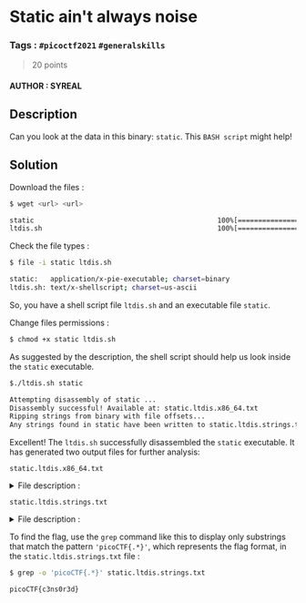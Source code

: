 # Static ain't always noise

### Tags : `#picoctf2021` `#generalskills`

> 20 points

#### AUTHOR : SYREAL

## Description

Can you look at the data in this binary: `static`. This `BASH script` might help!

## Solution

Download the files :

``` bash
$ wget <url> <url>

static                                             100%[=================>]
ltdis.sh                                           100%[=================>]
```

Check the file types :

``` bash
$ file -i static ltdis.sh

static:   application/x-pie-executable; charset=binary
ltdis.sh: text/x-shellscript; charset=us-ascii
```

So, you have a shell script file `ltdis.sh` and an executable file `static`.

Change files permissions :

``` bash
$ chmod +x static ltdis.sh
```

As suggested by the description, the shell script should help us look inside the `static` executable.

``` bash
$./ltdis.sh static

Attempting disassembly of static ...
Disassembly successful! Available at: static.ltdis.x86_64.txt
Ripping strings from binary with file offsets...
Any strings found in static have been written to static.ltdis.strings.txt with file offset
```

Excellent! The `ltdis.sh` successfully disassembled the `static` executable. It has generated two output files for further analysis:

```
static.ltdis.x86_64.txt
```

<details>
<summary>File description :</summary>
<br>
This file contains the disassembled instructions, allowing us to explore the underlying assembly code and understand the program's functionality.
</details>

```
static.ltdis.strings.txt
```

<details>
<summary>File description :</summary>
<br>
This file stores the extracted strings from the binary file, along with their corresponding file offsets. These strings can serve as valuable clues or hints, shedding light on the purpose of the executable. 
</details>

To find the flag, use the `grep` command like this to display only substrings that match the pattern `'picoCTF{.*}'`, which represents the flag format, in the `static.ltdis.strings.txt` file :

```bash
$ grep -o 'picoCTF{.*}' static.ltdis.strings.txt

picoCTF{c3ns0r3d}
```
